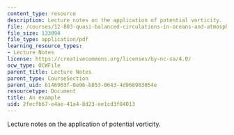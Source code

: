 ```yaml
---
content_type: resource
description: Lecture notes on the application of potential vorticity.
file: /courses/12-803-quasi-balanced-circulations-in-oceans-and-atmospheres-fall-2009/2fecfb67e4ae41a48d23ee1cd3f84013_MIT12_803F09_lec10.pdf
file_size: 133094
file_type: application/pdf
learning_resource_types:
- Lecture Notes
license: https://creativecommons.org/licenses/by-nc-sa/4.0/
ocw_type: OCWFile
parent_title: Lecture Notes
parent_type: CourseSection
parent_uid: 6146903f-0e96-b853-0643-4d968983054e
resourcetype: Document
title: An example
uid: 2fecfb67-e4ae-41a4-8d23-ee1cd3f84013
---
```

Lecture notes on the application of potential vorticity.